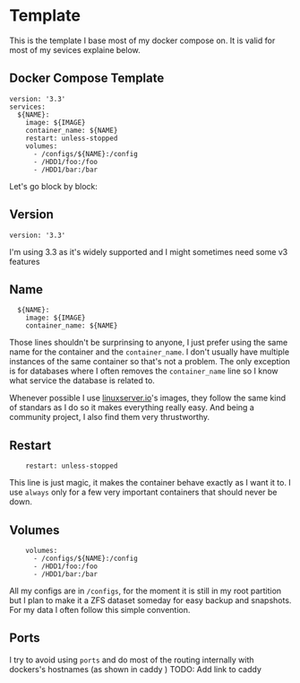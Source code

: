 # Template

This is the template I base most of my docker compose on. It is valid for most of my sevices explaine below.

## Docker Compose Template

```
version: '3.3'
services:
  ${NAME}:
    image: ${IMAGE}
    container_name: ${NAME}
    restart: unless-stopped
    volumes:
      - /configs/${NAME}:/config
      - /HDD1/foo:/foo
      - /HDD1/bar:/bar
```

Let's go block by block:

## Version

```
version: '3.3'
```

I'm using 3.3 as it's widely supported and I might sometimes need some v3 features

## Name

```
  ${NAME}:
    image: ${IMAGE}
    container_name: ${NAME}
```

Those lines shouldn't be surprinsing to anyone, I just prefer using the same name for the container and the `container_name`. I don't usually have multiple instances of the same container so that's not a problem. The only exception is for databases where I often removes the `container_name` line so I know what service the database is related to.

Whenever possible I use [linuxserver.io](https://linuxserver.io)'s images, they follow the same kind of standars as I do so it makes everything really easy. And being a community project, I also find them very thrustworthy.

## Restart

```
    restart: unless-stopped
```

This line is just magic, it makes the container behave exactly as I want it to. I use `always` only for a few very important containers that should never be down.

## Volumes

```
    volumes:
      - /configs/${NAME}:/config
      - /HDD1/foo:/foo
      - /HDD1/bar:/bar
```

All my configs are in `/configs`, for the moment it is still in my root partition but I plan to make it a ZFS dataset someday for easy backup and snapshots.
For my data I often follow this simple convention.

## Ports

I try to avoid using `ports` and do most of the routing internally with dockers's hostnames (as shown in caddy ) TODO: Add link to caddy
